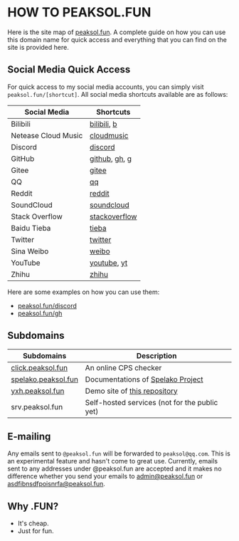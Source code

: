 <title>Site Map - Peaksol</title>

# HOW TO PEAKSOL.FUN
Here is the site map of [peaksol.fun](https://peaksol.fun). A complete guide on how you can use this domain name for quick access and everything that you can find on the site is provided here.

## Social Media Quick Access
For quick access to my social media accounts, you can simply visit `peaksol.fun/[shortcut]`. All social media shortcuts available are as follows:

| Social Media | Shortcuts |
| - | - |
| Bilibili | [bilibili](peaksol.fun/bilibili), [b](peaksol.fun/b) |
| Netease Cloud Music | [cloudmusic](peaksol.fun/cloudmusic) |
| Discord | [discord](peaksol.fun/discord) |
| GitHub | [github](peaksol.fun/github), [gh](peaksol.fun/gh), [g](peaksol.fun/g) |
| Gitee | [gitee](peaksol.fun/gitee) |
| QQ | [qq](peaksol.fun/qq) |
| Reddit | [reddit](peaksol.fun/reddit) |
| SoundCloud | [soundcloud](peaksol.fun/soundcloud) |
| Stack Overflow | [stackoverflow](peaksol.fun/stackoverflow) |
| Baidu Tieba | [tieba](peaksol.fun/tieba) |
| Twitter | [twitter](peaksol.fun/twitter) |
| Sina Weibo | [weibo](peaksol.fun/weibo) |
| YouTube | [youtube](peaksol.fun/youtube), [yt](peaksol.fun/yt) |
| Zhihu | [zhihu](peaksol.fun/zhihu) |

Here are some examples on how you can use them:
- [peaksol.fun/discord](https://peaksol.fun/discord)
- [peaksol.fun/gh](https://peaksol.fun/gh)

## Subdomains

| Subdomains | Description |
| - | - |
| [click.peaksol.fun](https://click.peaksol.fun) | An online CPS checker |
| [spelako.peaksol.fun](https://spelako.peaksol.fun) | Documentations of [Spelako Project](https://github.com/Spelako)
| [yxh.peaksol.fun](https://yxh.peaksol.fun) | Demo site of [this repository](https://github.com/TravinDreek/YingXiaoHaoGenerator) |
| srv.peaksol.fun | Self-hosted services (not for the public yet) |

## E-mailing
Any emails sent to `@peaksol.fun` will be forwarded to `peaksol@qq.com`. This is an experimental feature and hasn't come to great use. Currently, emails sent to any addresses under @peaksol.fun are accepted and it makes no difference whether you send your emails to [admin@peaksol.fun](mailto:admin@peaksol.fun) or [asdfibnsdfpoisnrfa@peaksol.fun](mailto:asdfibnsdfpoisnrfa@peaksol.fun).

## Why .FUN?
- It's cheap.
- Just for fun.